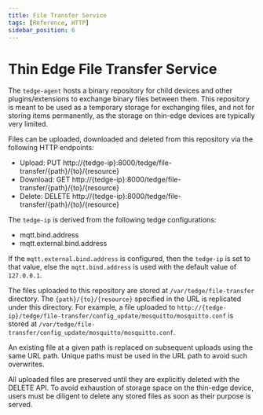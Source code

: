 ```yaml
---
title: File Transfer Service
tags: [Reference, HTTP]
sidebar_position: 6
---
```


# Thin Edge File Transfer Service

The `tedge-agent` hosts a binary repository for child devices and other plugins/extensions to exchange binary files between them.
This repository is meant to be used as a temporary storage for exchanging files, and not for storing items permanently,
as the storage on thin-edge devices are typically very limited.

Files can be uploaded, downloaded and deleted from this repository via the following HTTP endpoints:

* Upload: PUT http://{tedge-ip}:8000/tedge/file-transfer/{path}/{to}/{resource}
* Download: GET http://{tedge-ip}:8000/tedge/file-transfer/{path}/{to}/{resource}
* Delete: DELETE http://{tedge-ip}:8000/tedge/file-transfer/{path}/{to}/{resource}

The `tedge-ip` is derived from the following tedge configurations:

* mqtt.bind.address
* mqtt.external.bind.address

If the `mqtt.external.bind.address` is configured, then the `tedge-ip` is set to that value,
else the `mqtt.bind.address` is used with the default value of `127.0.0.1`.

The files uploaded to this repository are stored at `/var/tedge/file-transfer` directory.
The `{path}/{to}/{resource}` specified in the URL is replicated under this directory.
For example, a file uploaded to `http://{tedge-ip}/tedge/file-transfer/config_update/mosquitto/mosquitto.conf`
is stored at `/var/tedge/file-transfer/config_update/mosquitto/mosquitto.conf`.

An existing file at a given path is replaced on subsequent uploads using the same URL path.
Unique paths must be used in the URL path to avoid such overwrites.

All uploaded files are preserved until they are explicitly deleted with the DELETE API.
To avoid exhaustion of storage space on the thin-edge device,
users must be diligent to delete any stored files as soon as their purpose is served.
